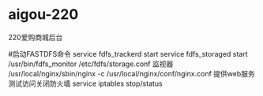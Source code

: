 # aigou-220
220爱购商城后台

#启动FASTDFS命令
service fdfs_trackerd start
service fdfs_storaged start
/usr/bin/fdfs_monitor /etc/fdfs/storage.conf  监视器
/usr/local/nginx/sbin/nginx -c /usr/local/nginx/conf/nginx.conf  提供web服务
测试访问关闭防火墙
service iptables stop/status
